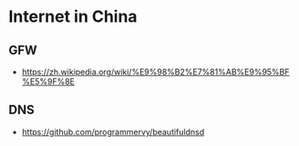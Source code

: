 # Internet in China

## GFW

- https://zh.wikipedia.org/wiki/%E9%98%B2%E7%81%AB%E9%95%BF%E5%9F%8E

## DNS

- https://github.com/programmervy/beautifuldnsd
